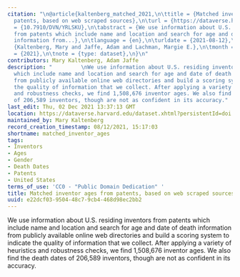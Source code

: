 ```yaml
---
citation: "\n@article{kaltenberg_matched_2021,\n\ttitle = {Matched inventor ages from
  patents, based on web scraped sources},\n\turl = {https://dataverse.harvard.edu/dataset.xhtml?persistentId=doi:10.7910/DVN/YRLSKU},\n\tdoi
  = {10.7910/DVN/YRLSKU},\n\tabstract = {We use information about U.S. residing inventors
  from patents which include name and location and search for age and date of death
  information from...},\n\tlanguage = {en},\n\turldate = {2021-08-12},\n\tauthor =
  {Kaltenberg, Mary and Jaffe, Adam and Lachman, Margie E.},\n\tmonth = may,\n\tyear
  = {2021},\n\tnote = {type: dataset},\n}\n"
contributors: Mary Kaltenberg, Adam Jaffe
description: "         \nWe use information about U.S. residing inventors from patents
  which include name and location and search for age and date of death information
  from publicly available online web directories and build a scoring system to indicate
  the quality of information that we collect. After applying a variety of heuristics
  and robustness checks, we find 1,508,676 inventor ages. We also find the death dates
  of 206,589 inventors, though are not as confident in its accuracy."
last_edit: Thu, 02 Dec 2021 13:37:13 GMT
location: https://dataverse.harvard.edu/dataset.xhtml?persistentId=doi:10.7910/DVN/YRLSKU
maintained_by: Mary Kaltenberg
record_creation_timestamp: 08/12/2021, 15:17:03
shortname: matched_inventor_ages
tags:
- Inventors
- Ages
- Gender
- Death Dates
- Patents
- United States
terms_of_use: 'CC0 - "Public Domain Dedication" '
title: Matched inventor ages from patents, based on web scraped sources
uuid: e22dcf03-9504-48c7-9cb4-468d98ec2bb2
---
```


We use information about U.S. residing inventors from patents which include name and location and search for age and date of death information from publicly available online web directories and build a scoring system to indicate the quality of information that we collect. After applying a variety of heuristics and robustness checks, we find 1,508,676 inventor ages. We also find the death dates of 206,589 inventors, though are not as confident in its accuracy.